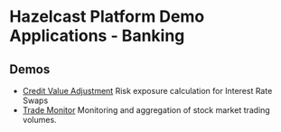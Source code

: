 # Hazelcast Platform Demo Applications - Banking

## Demos

* [Credit Value Adjustment](./credit-value-adjustment) Risk exposure calculation for Interest Rate Swaps
* [Trade Monitor](./trade-monitor) Monitoring and aggregation of stock market trading volumes.

